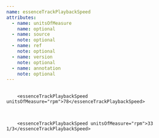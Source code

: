 ```yaml
---
name: essenceTrackPlaybackSpeed
attributes:
  - name: unitsOfMeasure
    name: optional
  - name: source
    note: optional
  - name: ref
    note: optional
  - name: version
    note: optional
  - name: annotation
    note: optional
---
```

<pre>
  <code>
    &lt;essenceTrackPlaybackSpeed unitsOfMeasure=&quot;rpm&quot;&gt;78&lt;/essenceTrackPlaybackSpeed&gt;
  </code>
</pre>

<pre>
  <code>
    &lt;essenceTrackPlaybackSpeed unitsOfMeasure=&quot;rpm&quot;&gt;33 1/3&lt;/essenceTrackPlaybackSpeed&gt;
  </code>
</pre>
